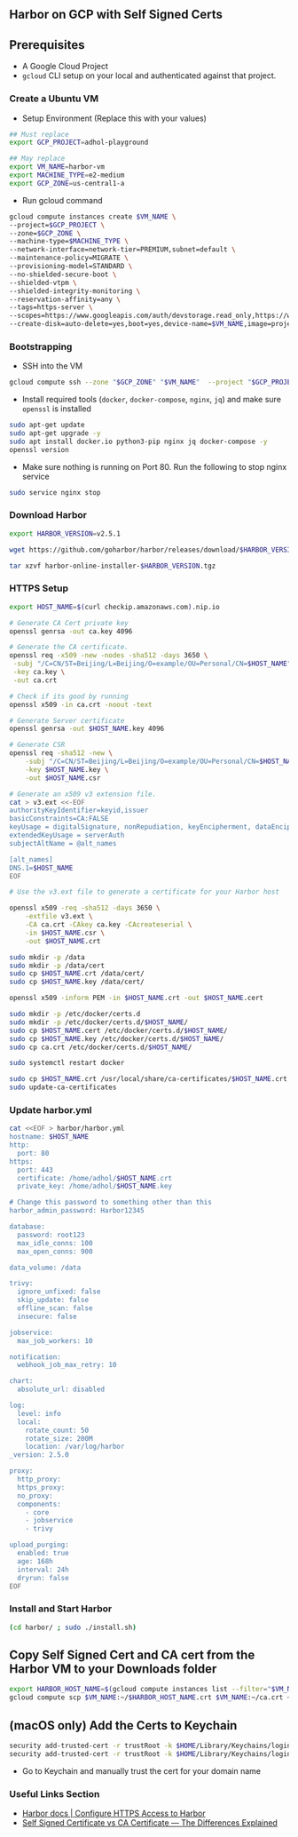 ## Harbor on GCP with Self Signed Certs

## Prerequisites
- A Google Cloud Project
- `gcloud` CLI setup on your local and authenticated against that project.

### Create a Ubuntu VM

* Setup Environment (Replace this with your values)
```bash
## Must replace
export GCP_PROJECT=adhol-playground

## May replace
export VM_NAME=harbor-vm
export MACHINE_TYPE=e2-medium
export GCP_ZONE=us-central1-a
```

* Run gcloud command
```bash
gcloud compute instances create $VM_NAME \
--project=$GCP_PROJECT \
--zone=$GCP_ZONE \
--machine-type=$MACHINE_TYPE \
--network-interface=network-tier=PREMIUM,subnet=default \
--maintenance-policy=MIGRATE \
--provisioning-model=STANDARD \
--no-shielded-secure-boot \
--shielded-vtpm \
--shielded-integrity-monitoring \
--reservation-affinity=any \
--tags=https-server \
--scopes=https://www.googleapis.com/auth/devstorage.read_only,https://www.googleapis.com/auth/logging.write,https://www.googleapis.com/auth/monitoring.write,https://www.googleapis.com/auth/servicecontrol,https://www.googleapis.com/auth/service.management.readonly,https://www.googleapis.com/auth/trace.append \
--create-disk=auto-delete=yes,boot=yes,device-name=$VM_NAME,image=projects/ubuntu-os-cloud/global/images/ubuntu-2004-focal-v20220615,mode=rw,size=100
```

### Bootstrapping

* SSH into the VM
```bash
gcloud compute ssh --zone "$GCP_ZONE" "$VM_NAME"  --project "$GCP_PROJECT"
```

* Install required tools (`docker`, `docker-compose`, `nginx`, `jq`) and make sure `openssl` is installed

```bash
sudo apt-get update
sudo apt-get upgrade -y
sudo apt install docker.io python3-pip nginx jq docker-compose -y
openssl version

```

* Make sure nothing is running on Port 80. Run the following to stop nginx service
```bash
sudo service nginx stop

```

### Download Harbor

```bash
export HARBOR_VERSION=v2.5.1

wget https://github.com/goharbor/harbor/releases/download/$HARBOR_VERSION/harbor-online-installer-$HARBOR_VERSION.tgz

tar xzvf harbor-online-installer-$HARBOR_VERSION.tgz

```

### HTTPS Setup
```bash
export HOST_NAME=$(curl checkip.amazonaws.com).nip.io

# Generate CA Cert private key
openssl genrsa -out ca.key 4096

# Generate the CA certificate.
openssl req -x509 -new -nodes -sha512 -days 3650 \
 -subj "/C=CN/ST=Beijing/L=Beijing/O=example/OU=Personal/CN=$HOST_NAME" \
 -key ca.key \
 -out ca.crt

# Check if its good by running 
openssl x509 -in ca.crt -noout -text

# Generate Server certificate
openssl genrsa -out $HOST_NAME.key 4096

# Generate CSR
openssl req -sha512 -new \
    -subj "/C=CN/ST=Beijing/L=Beijing/O=example/OU=Personal/CN=$HOST_NAME" \
    -key $HOST_NAME.key \
    -out $HOST_NAME.csr

# Generate an x509 v3 extension file.
cat > v3.ext <<-EOF
authorityKeyIdentifier=keyid,issuer
basicConstraints=CA:FALSE
keyUsage = digitalSignature, nonRepudiation, keyEncipherment, dataEncipherment
extendedKeyUsage = serverAuth
subjectAltName = @alt_names

[alt_names]
DNS.1=$HOST_NAME
EOF

# Use the v3.ext file to generate a certificate for your Harbor host

openssl x509 -req -sha512 -days 3650 \
    -extfile v3.ext \
    -CA ca.crt -CAkey ca.key -CAcreateserial \
    -in $HOST_NAME.csr \
    -out $HOST_NAME.crt

sudo mkdir -p /data
sudo mkdir -p /data/cert
sudo cp $HOST_NAME.crt /data/cert/
sudo cp $HOST_NAME.key /data/cert/

openssl x509 -inform PEM -in $HOST_NAME.crt -out $HOST_NAME.cert

sudo mkdir -p /etc/docker/certs.d
sudo mkdir -p /etc/docker/certs.d/$HOST_NAME/
sudo cp $HOST_NAME.cert /etc/docker/certs.d/$HOST_NAME/
sudo cp $HOST_NAME.key /etc/docker/certs.d/$HOST_NAME/
sudo cp ca.crt /etc/docker/certs.d/$HOST_NAME/

sudo systemctl restart docker

sudo cp $HOST_NAME.crt /usr/local/share/ca-certificates/$HOST_NAME.crt 
sudo update-ca-certificates

```

### Update harbor.yml
```bash
cat <<EOF > harbor/harbor.yml
hostname: $HOST_NAME
http:
  port: 80
https:
  port: 443
  certificate: /home/adhol/$HOST_NAME.crt
  private_key: /home/adhol/$HOST_NAME.key

# Change this password to something other than this
harbor_admin_password: Harbor12345

database:
  password: root123
  max_idle_conns: 100
  max_open_conns: 900

data_volume: /data

trivy:
  ignore_unfixed: false
  skip_update: false
  offline_scan: false
  insecure: false

jobservice:
  max_job_workers: 10

notification:
  webhook_job_max_retry: 10

chart:
  absolute_url: disabled

log:
  level: info
  local:
    rotate_count: 50
    rotate_size: 200M
    location: /var/log/harbor
_version: 2.5.0

proxy:
  http_proxy:
  https_proxy:
  no_proxy:
  components:
    - core
    - jobservice
    - trivy

upload_purging:
  enabled: true
  age: 168h
  interval: 24h
  dryrun: false
EOF
```

### Install and Start Harbor

```bash
(cd harbor/ ; sudo ./install.sh)
```

## Copy Self Signed Cert and CA cert from the Harbor VM to your Downloads folder

```bash
export HARBOR_HOST_NAME=$(gcloud compute instances list --filter="$VM_NAME" --format "get(networkInterfaces[0].accessConfigs[0].natIP)").nip.io
gcloud compute scp $VM_NAME:~/$HARBOR_HOST_NAME.crt $VM_NAME:~/ca.crt ~/Downloads/ --zone=$GCP_ZONE

```

## (macOS only) Add the Certs to Keychain
```bash
security add-trusted-cert -r trustRoot -k $HOME/Library/Keychains/login.keychain ~/Downloads/ca.crt
security add-trusted-cert -r trustRoot -k $HOME/Library/Keychains/login.keychain ~/Downloads/$HARBOR_HOST_NAME.crt

```
* Go to Keychain and manually trust the cert for your domain name

### Useful Links Section
- [Harbor docs | Configure HTTPS Access to Harbor](https://goharbor.io/docs/2.1.0/install-config/configure-https/)
- [Self Signed Certificate vs CA Certificate — The Differences Explained](https://sectigostore.com/page/self-signed-certificate-vs-ca/)
